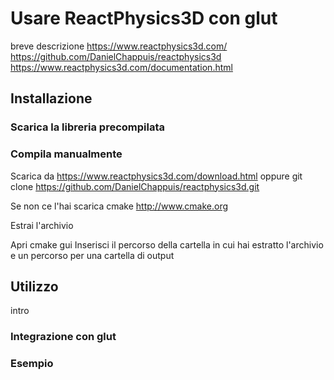 
# Usare ReactPhysics3D con glut
breve descrizione
https://www.reactphysics3d.com/
https://github.com/DanielChappuis/reactphysics3d
https://www.reactphysics3d.com/documentation.html
## Installazione

### Scarica la libreria precompilata

### Compila manualmente
Scarica da https://www.reactphysics3d.com/download.html oppure git clone https://github.com/DanielChappuis/reactphysics3d.git

Se non ce l'hai scarica cmake http://www.cmake.org

Estrai l'archivio

Apri cmake gui
Inserisci il percorso della cartella in cui hai estratto l'archivio e un percorso per una cartella di output

## Utilizzo
intro

### Integrazione con glut

### Esempio